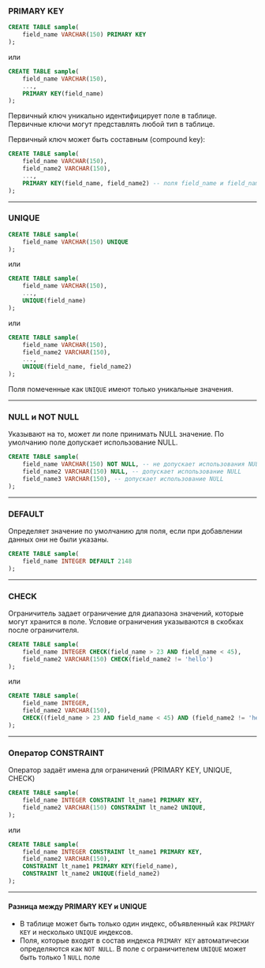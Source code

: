 ### PRIMARY KEY

```sql
CREATE TABLE sample(
    field_name VARCHAR(150) PRIMARY KEY
);
```

или

```sql
CREATE TABLE sample(
    field_name VARCHAR(150),
    ...,
    PRIMARY KEY(field_name)
);
```

Первичный ключ уникально идентифицирует поле в таблице. Первичные ключи могут представлять любой тип в таблице.

Первичный ключ может быть составным (compound key):

```sql
CREATE TABLE sample(
    field_name VARCHAR(150),
    field_name2 VARCHAR(150),
    ...,
    PRIMARY KEY(field_name, field_name2) -- поля field_name и field_name2 выступают как составной первичный ключ. В таблице sample не может быть строки, где для обоих полей будет указано одинаковое значение
);
```

---

### UNIQUE

```sql
CREATE TABLE sample(
    field_name VARCHAR(150) UNIQUE
);
```

или

```sql
CREATE TABLE sample(
    field_name VARCHAR(150),
    ...,
    UNIQUE(field_name)
);
```

или

```sql
CREATE TABLE sample(
    field_name VARCHAR(150),
    field_name2 VARCHAR(150),
    ...,
    UNIQUE(field_name, field_name2)
);
```

Поля помеченные как `UNIQUE` имеют только уникальные значения.

---

### NULL и NOT NULL

Указывают на то, может ли поле принимать NULL значение. По умолчанию поле допускает использование NULL.

```sql
CREATE TABLE sample(
    field_name VARCHAR(150) NOT NULL, -- не допускает использования NULL
    field_name2 VARCHAR(150) NULL, -- допускает использование NULL
    field_name3 VARCHAR(150), -- допускает использование NULL
);
```

---

### DEFAULT

Определяет значение по умолчанию для поля, если при добавлении данных они не были указаны.

```sql
CREATE TABLE sample(
    field_name INTEGER DEFAULT 2148
);
```

---

### CHECK

Ограничитель задает ограничение для диапазона значений, которые могут хранится в поле. Условие ограничения указываются в скобках после ограничителя.

```sql
CREATE TABLE sample(
    field_name INTEGER CHECK(field_name > 23 AND field_name < 45),
    field_name2 VARCHAR(150) CHECK(field_name2 != 'hello')
);
```

или

```sql
CREATE TABLE sample(
    field_name INTEGER,
    field_name2 VARCHAR(150),
    CHECK((field_name > 23 AND field_name < 45) AND (field_name2 != 'hello'))
);
```

---

### Оператор CONSTRAINT

Оператор задаёт имена для ограничений (PRIMARY KEY, UNIQUE, CHECK)

```sql
CREATE TABLE sample(
    field_name INTEGER CONSTRAINT lt_name1 PRIMARY KEY,
    field_name2 VARCHAR(150) CONSTRAINT lt_name2 UNIQUE,
);
```

или

```sql
CREATE TABLE sample(
    field_name INTEGER CONSTRAINT lt_name1 PRIMARY KEY,
    field_name2 VARCHAR(150),
    CONSTRAINT lt_name1 PRIMARY KEY(field_name),
    CONSTRAINT lt_name2 UNIQUE(field_name2)
);
```

---

#### Разница между PRIMARY KEY и UNIQUE

- В таблице может быть только один индекс, объявленный как `PRIMARY KEY` и несколько `UNIQUE` индексов.
- Поля, которые входят в состав индекса `PRIMARY KEY` автоматически определяются как `NOT NULL`. В поле с ограничителем `UNIQUE` может быть только 1 `NULL` поле
